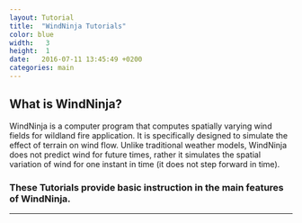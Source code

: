 ```yaml
---
layout: Tutorial
title:  "WindNinja Tutorials"
color: blue
width:   3
height:  1
date:   2016-07-11 13:45:49 +0200
categories: main
---
```


## What is WindNinja?

WindNinja is a computer program that computes spatially varying wind fields for
wildland fire application. It is specifically designed to simulate the effect of terrain on wind flow. Unlike traditional weather models, WindNinja does not predict wind for future times, rather it simulates the spatial variation of wind for one instant in time (it does not step forward in time).


### These Tutorials provide basic instruction in the main features of WindNinja.

* * *
